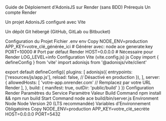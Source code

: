 Guide de Déploiement d'AdonisJS sur Render (sans BDD)
Prérequis
Un compte Render

Un projet AdonisJS configuré avec Vite

Un dépôt Git hébergé (GitHub, GitLab ou Bitbucket)

Configuration du Projet
Fichier .env
env
Copy
NODE_ENV=production
APP_KEY=votre_clé_générée_ici  # Générer avec: node ace generate:key
PORT=10000  # Port par défaut Render
HOST=0.0.0.0  # Nécessaire pour Render
LOG_LEVEL=info
Configuration Vite (vite.config.js)
js
Copy
import { defineConfig } from 'vite'
import adonisjs from '@adonisjs/vite/client'

export default defineConfig({
  plugins: [
    adonisjs({
      entrypoints: ['resources/js/app.js'],
      reload: false, // Désactivé en production
    }),
  ],
  server: {
    allowedHosts: [
      'votre-app.onrender.com' // Remplacez par votre URL Render
    ],
  },
  build: {
    manifest: true,
    outDir: 'public/build'
  }
})
Configuration Render
Paramètres du Service
Paramètre	Valeur
Build Command	npm install && npm run build
Start Command	node ace build/bin/server.js
Environment	Node
Node Version	20 (LTS recommandée)
Variables d'Environnement Obligatoires
Copy
NODE_ENV=production
APP_KEY=votre_clé_secrète
HOST=0.0.0.0
PORT=5432
